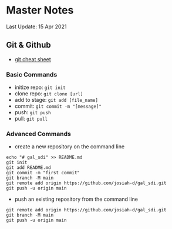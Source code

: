 # Master Notes

Last Update: 15 Apr 2021

## Git & Github

* [git cheat sheet](https://education.github.com/git-cheat-sheet-education.pdf)

### Basic Commands

* initize repo: `git init`
* clone repo: `git clone [url]`
* add to stage: `git add [file_name]`
* commit: `git commit -m "[message]"`
* push: `git push`
* pull: `git pull`

### Advanced Commands

* create a new repository on the command line

```
echo "# gal_sdi" >> README.md
git init
git add README.md
git commit -m "first commit"
git branch -M main
git remote add origin https://github.com/josiah-d/gal_sdi.git
git push -u origin main
```

* push an existing repository from the command line

```
git remote add origin https://github.com/josiah-d/gal_sdi.git
git branch -M main
git push -u origin main
```